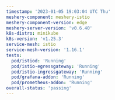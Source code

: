 ```yaml
---
timestamp: '2023-01-05 19:03:04 UTC Thu'
meshery-component: meshery-istio
meshery-component-version: edge
meshery-server-version: 'v0.6.40'
k8s-distro: minikube
k8s-version: 'v1.25.3'
service-mesh: istio
service-mesh-version: '1.16.1'
tests:
  pod/istiod: 'Running'
  pod/istio-egressgateway: 'Running'
  pod/istio-ingressgateway: 'Running'
  pod/grafana-addon: 'Running'
  pod/prometheus-addon: 'Running'
overall-status: 'passing'
---
```

